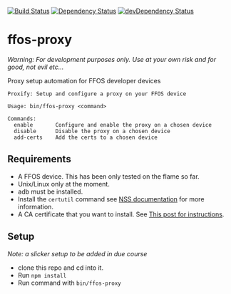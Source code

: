 [![Build Status](https://travis-ci.org/muffinresearch/ffos-proxy.svg)](https://travis-ci.org/muffinresearch/ffos-proxy)
[![Dependency Status](https://david-dm.org/muffinresearch/ffos-proxy.svg)](https://david-dm.org/muffinresearch/ffos-proxy)
[![devDependency Status](https://david-dm.org/muffinresearch/ffos-proxy/dev-status.svg)](https://david-dm.org/muffinresearch/ffos-proxy#info=devDependencies)



# ffos-proxy

*Warning: For development purposes only. Use at your own risk and for good, not evil etc...*

Proxy setup automation for FFOS developer devices

```shell
Proxify: Setup and configure a proxy on your FFOS device

Usage: bin/ffos-proxy <command>

Commands:
  enable       Configure and enable the proxy on a chosen device                
  disable      Disable the proxy on a chosen device                             
  add-certs    Add the certs to a chosen device
```

## Requirements

* A FFOS device. This has been only tested on the flame so far. 
* Unix/Linux only at the moment.
* adb must be installed.
* Install the `certutil` command see [NSS documentation](https://developer.mozilla.org/en-US/docs/Mozilla/Projects/NSS) for more information.
* A CA certificate that you want to install. See [This post for instructions](https://muffinresearch.co.uk/proxying-connections-from-ffos/#generateyourowncacertforcharles).

## Setup

*Note: a slicker setup to be added in due course*

* clone this repo and cd into it.
* Run `npm install`
* Run command with `bin/ffos-proxy`
